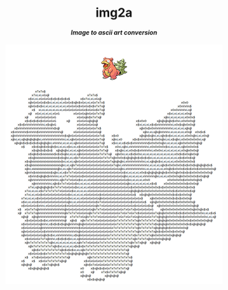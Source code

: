 <h1 align="center">img2a</h1>
<h4 align="center"><i>Image to ascii art conversion</i><h4>
<p align="center">
    <img src="img/example.png">
</p>
<h1></h1>